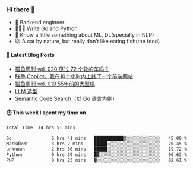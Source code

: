 ### Hi there 👋

- 🔧 Backend engineer
- 👨🏻‍💻 Write Go and Python
- 🔭 Know a little something about ML, DL(specially in NLP)
- 🐱 A cat by nature, but really don’t like eating fish(the food)

#### 📖 Latest Blog Posts
<!-- BLOG-POST-LIST:START -->
- [猫鱼周刊 vol. 020 见过 72 个轮的车吗？](https://ameow.xyz/archives/weekly-020)
- [联手 Copilot，我在10个小时内上线了一个前端网站](https://ameow.xyz/archives/develop-a-frontend-site-with-copilot)
- [猫鱼周刊 vol. 019 55年前的大型机](https://ameow.xyz/archives/weekly-019)
- [LLM 选型](https://ameow.xyz/archives/llm-comparison)
- [Semantic Code Search（以 Go 语言为例）](https://ameow.xyz/archives/semantic-code-search-a-go-repective)
<!-- BLOG-POST-LIST:END -->

#### ⏱️ This week I spent my time on
<!--START_SECTION:waka-->

```txt
Total Time: 14 hrs 51 mins

Go               6 hrs 41 mins   ███████████▒░░░░░░░░░░░░░   45.00 %
Markdown         3 hrs 2 mins    █████░░░░░░░░░░░░░░░░░░░░   20.45 %
unknown          2 hrs 56 mins   █████░░░░░░░░░░░░░░░░░░░░   19.72 %
Python           0 hrs 59 mins   █▓░░░░░░░░░░░░░░░░░░░░░░░   06.63 %
PHP              0 hrs 23 mins   ▓░░░░░░░░░░░░░░░░░░░░░░░░   02.61 %
```

<!--END_SECTION:waka-->

<!--
**LeslieLeung/LeslieLeung** is a ✨ _special_ ✨ repository because its `README.md` (this file) appears on your GitHub profile.

Here are some ideas to get you started:

- 🔭 I’m currently working on ...
- 🌱 I’m currently learning ...
- 👯 I’m looking to collaborate on ...
- 🤔 I’m looking for help with ...
- 💬 Ask me about ...
- 📫 How to reach me: ...
- 😄 Pronouns: ...
- ⚡ Fun fact: ...
-->
